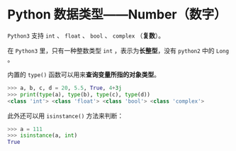# Python 数据类型——Number（数字）

`Python3` 支持 `int` 、 `float` 、 `bool` 、 `complex` （**复数**）。

在 `Python3` 里，只有一种整数类型 `int` ，表示为**长整型**，没有 `python2` 中的 `Long` 。

内置的 `type()` 函数可以用来**查询变量所指的对象类型**。

``` python
>>> a, b, c, d = 20, 5.5, True, 4+3j
>>> print(type(a), type(b), type(c), type(d))
<class 'int'> <class 'float'> <class 'bool'> <class 'complex'>
```

此外还可以用 `isinstance()` 方法来判断：

``` python
>>> a = 111
>>> isinstance(a, int)
True
```
